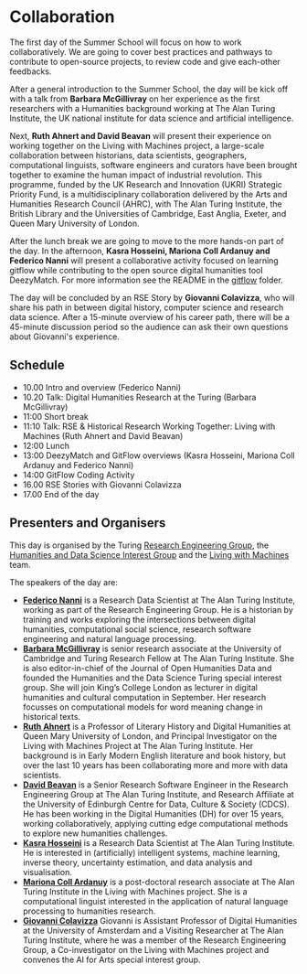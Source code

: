 # Collaboration

The first day of the Summer School will focus on how to work collaboratively. 
We are going to cover best practices and pathways to contribute to open-source projects, to review code and give each-other feedbacks.

After a general introduction to the Summer School, the day will be kick off with a talk from **Barbara McGillivray** on her experience as the first researchers with a Humanities background working at The Alan Turing Institute, the UK national institute for data science and artificial intelligence.

Next, **Ruth Ahnert and David Beavan** will present their experience on working together on the Living with Machines project, a large-scale collaboration between historians, data scientists, geographers, computational linguists, software engineers and curators have been brought together to examine the human impact of industrial revolution. This programme, funded by the UK Research and Innovation (UKRI) Strategic Priority Fund, is a multidisciplinary collaboration delivered by the Arts and Humanities Research Council (AHRC), with The Alan Turing Institute, the British Library and the Universities of Cambridge, East Anglia, Exeter, and Queen Mary University of London. 

After the lunch break we are going to move to the more hands-on part of the day.
In the afternoon, **Kasra Hosseini, Mariona Coll Ardanuy and Federico Nanni** will present a collaborative activity focused on learning gitflow while contributing to the open source digital humanities tool DeezyMatch. For more information see the README in the [gitflow](./gitflow) folder.

The day will be concluded by an RSE Story by **Giovanni Colavizza**, who will share his path in between digital history, computer science and research data science. After a 15-minute overview of his career path, there will be a 45-minute discussion period so the audience can ask their own questions about Giovanni's experience.


## Schedule

- 10.00 Intro and overview (Federico Nanni)
- 10.20 Talk: Digital Humanities Research at the Turing (Barbara McGillivray)
- 11:00 Short break
- 11:10 Talk: RSE & Historical Research Working Together: Living with Machines (Ruth Ahnert and David Beavan)
- 12:00 Lunch
- 13:00 DeezyMatch and GitFlow overviews (Kasra Hosseini, Mariona Coll Ardanuy and Federico Nanni)
- 14:00 GitFlow Coding Activity 
- 16.00 RSE Stories with Giovanni Colavizza
- 17.00 End of the day

## Presenters and Organisers

This day is organised by the Turing [Research Engineering Group](https://www.turing.ac.uk/work-turing/research/research-engineering), the [Humanities and Data Science Interest Group](https://www.turing.ac.uk/research/interest-groups/humanities-and-data-science) and the [Living with Machines](https://livingwithmachines.ac.uk/) team. 

The speakers of the day are: 

- **[Federico Nanni](https://www.turing.ac.uk/people/researchers/federico-nanni)** is a Research Data Scientist at The Alan Turing Institute, working as part of the Research Engineering Group. He is a historian by training and works exploring the intersections between digital humanities, computational social science, research software engineering and natural language processing.
- **[Barbara McGillivray](https://www.turing.ac.uk/people/researchers/barbara-mcgillivray)**  is senior research associate at the University of Cambridge and Turing Research Fellow at The Alan Turing Institute. She is also editor-in-chief of the Journal of Open Humanities Data and founded the Humanities and the Data Science Turing special interest group. She will join King’s College London as lecturer in digital humanities and cultural computation in September. Her research focusses on computational models for word meaning change in historical texts. 
- **[Ruth Ahnert](https://www.turing.ac.uk/people/researchers/ruth-ahnert)** is a Professor of Literary History and Digital Humanities at Queen Mary University of London, and Principal Investigator on the Living with Machines Project at The Alan Turing Institute. Her background is in Early Modern English literature and book history, but over the last 10 years has been collaborating more and more with data scientists.
- **[David Beavan](https://www.turing.ac.uk/people/researchers/david-beavan)** is a Senior Research Software Engineer in the Research Engineering Group at The Alan Turing Institute, and Research Affiliate at the University of Edinburgh Centre for Data, Culture & Society (CDCS). He has been working in the Digital Humanities (DH) for over 15 years, working collaboratively, applying cutting edge computational methods to explore new humanities challenges.
- **[Kasra Hosseini](https://www.turing.ac.uk/people/researchers/kasra-hosseini)** is a Research Data Scientist at The Alan Turing Institute. He is interested in (artificially) intelligent systems, machine learning, inverse theory, uncertainty estimation, and data analysis and visualisation.
- **[Mariona Coll Ardanuy](https://www.turing.ac.uk/people/researchers/mariona-coll-ardanuy)** is a post-doctoral research associate at The Alan Turing Institute in the Living with Machines project. She is a computational linguist interested in the application of natural language processing to humanities research.
- **[Giovanni Colavizza](https://www.turing.ac.uk/people/researchers/giovanni-colavizza)** Giovanni is Assistant Professor of Digital Humanities at the University of Amsterdam and a Visiting Researcher at The Alan Turing Institute, where he was a member of the Research Engineering Group, a Co-investigator on the Living with Machines project and convenes the AI for Arts special interest group.
